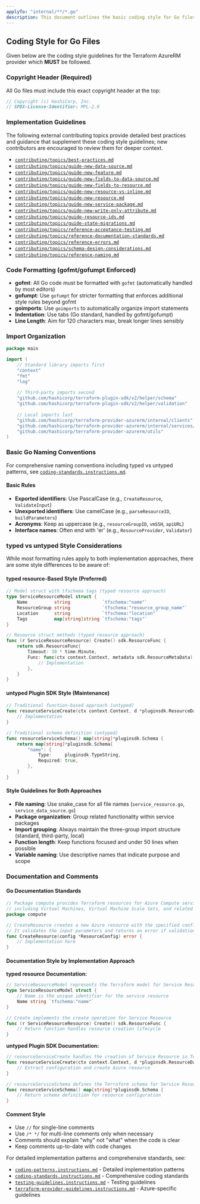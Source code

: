 ```yaml
---
applyTo: "internal/**/*.go"
description: This document outlines the basic coding style for Go files in the Terraform AzureRM provider repository. It focuses on formatting rules, import organization, and fundamental Go style guidelines. For comprehensive standards and implementation patterns, see the other instruction files.
---
```


## Coding Style for Go Files
Given below are the coding style guidelines for the Terraform AzureRM provider which **MUST** be followed.

### Copyright Header (Required)
All Go files must include this exact copyright header at the top:
```go
// Copyright (c) HashiCorp, Inc.
// SPDX-License-Identifier: MPL-2.0
```

### Implementation Guidelines
The following external contributing topics provide detailed best practices and guidance that supplement these coding style guidelines; new contributors are encouraged to review them for deeper context.
  - [`contributing/topics/best-practices.md`](../../contributing/topics/best-practices.md)
  - [`contributing/topics/guide-new-data-source.md`](../../contributing/topics/guide-new-data-source.md)
  - [`contributing/topics/guide-new-feature.md`](../../contributing/topics/guide-new-feature.md)
  - [`contributing/topics/guide-new-fields-to-data-source.md`](../../contributing/topics/guide-new-fields-to-data-source.md)
  - [`contributing/topics/guide-new-fields-to-resource.md`](../../contributing/topics/guide-new-fields-to-resource.md)
  - [`contributing/topics/guide-new-resource-vs-inline.md`](../../contributing/topics/guide-new-resource-vs-inline.md)
  - [`contributing/topics/guide-new-resource.md`](../../contributing/topics/guide-new-resource.md)
  - [`contributing/topics/guide-new-service-package.md`](../../contributing/topics/guide-new-service-package.md)
  - [`contributing/topics/guide-new-write-only-attribute.md`](../../contributing/topics/guide-new-write-only-attribute.md)
  - [`contributing/topics/guide-resource-ids.md`](../../contributing/topics/guide-resource-ids.md)
  - [`contributing/topics/guide-state-migrations.md`](../../contributing/topics/guide-state-migrations.md)
  - [`contributing/topics/reference-acceptance-testing.md`](../../contributing/topics/reference-acceptance-testing.md)
  - [`contributing/topics/reference-documentation-standards.md`](../../contributing/topics/reference-documentation-standards.md)
  - [`contributing/topics/reference-errors.md`](../../contributing/topics/reference-errors.md)
  - [`contributing/topics/schema-design-considerations.md`](../../contributing/topics/schema-design-considerations.md)
  - [`contributing/topics/reference-naming.md`](../../contributing/topics/reference-naming.md)

### Code Formatting (gofmt/gofumpt Enforced)
- **gofmt**: All Go code must be formatted with `gofmt` (automatically handled by most editors)
- **gofumpt**: Use `gofumpt` for stricter formatting that enforces additional style rules beyond gofmt
- **goimports**: Use `goimports` to automatically organize import statements
- **Indentation**: Use tabs (Go standard, handled by gofmt/gofumpt)
- **Line Length**: Aim for 120 characters max, break longer lines sensibly

### Import Organization
```go
package main

import (
    // Standard library imports first
    "context"
    "fmt"
    "log"
    
    // Third-party imports second
    "github.com/hashicorp/terraform-plugin-sdk/v2/helper/schema"
    "github.com/hashicorp/terraform-plugin-sdk/v2/helper/validation"
    
    // Local imports last
    "github.com/hashicorp/terraform-provider-azurerm/internal/clients"
    "github.com/hashicorp/terraform-provider-azurerm/internal/services/compute/parse"
    "github.com/hashicorp/terraform-provider-azurerm/utils"
)
```

### Basic Go Naming Conventions

For comprehensive naming conventions including typed vs untyped patterns, see [`coding-standards.instructions.md`](./coding-standards.instructions.md).

#### Basic Rules
- **Exported identifiers**: Use PascalCase (e.g., `CreateResource`, `ValidateInput`)
- **Unexported identifiers**: Use camelCase (e.g., `parseResourceID`, `buildParameters`)
- **Acronyms**: Keep as uppercase (e.g., `resourceGroupID`, `vmSSH`, `apiURL`)
- **Interface names**: Often end with 'er' (e.g., `ResourceProvider`, `Validator`)

### typed vs untyped Style Considerations

While most formatting rules apply to both implementation approaches, there are some style differences to be aware of:

#### typed resource-Based Style (Preferred)
```go
// Model struct with tfschema tags (typed resource approach)
type ServiceResourceModel struct {
    Name          string            `tfschema:"name"`
    ResourceGroup string            `tfschema:"resource_group_name"`
    Location      string            `tfschema:"location"`
    Tags          map[string]string `tfschema:"tags"`
}

// Resource struct methods (typed resource approach)
func (r ServiceResourceResource) Create() sdk.ResourceFunc {
    return sdk.ResourceFunc{
        Timeout: 30 * time.Minute,
        Func: func(ctx context.Context, metadata sdk.ResourceMetaData) error {
            // Implementation
        },
    }
}
```

#### untyped Plugin SDK Style (Maintenance)
```go
// Traditional function-based approach (untyped)
func resourceServiceCreate(ctx context.Context, d *pluginsdk.ResourceData, meta interface{}) error {
    // Implementation
}

// Traditional schema definition (untyped)
func resourceServiceSchema() map[string]*pluginsdk.Schema {
    return map[string]*pluginsdk.Schema{
        "name": {
            Type:     pluginsdk.TypeString,
            Required: true,
        },
    }
}
```

#### Style Guidelines for Both Approaches
- **File naming**: Use snake_case for all file names (`service_resource.go`, `service_data_source.go`)
- **Package organization**: Group related functionality within service packages
- **Import grouping**: Always maintain the three-group import structure (standard, third-party, local)
- **Function length**: Keep functions focused and under 50 lines when possible
- **Variable naming**: Use descriptive names that indicate purpose and scope

### Documentation and Comments

#### Go Documentation Standards
```go
// Package compute provides Terraform resources for Azure Compute services
// including Virtual Machines, Virtual Machine Scale Sets, and related resources.
package compute

// CreateResource creates a new Azure resource with the specified configuration.
// It validates the input parameters and returns an error if validation fails.
func CreateResource(config *ResourceConfig) error {
    // Implementation here
}
```

#### Documentation Style by Implementation Approach

**typed resource Documentation:**
```go
// ServiceResourceModel represents the Terraform model for Service Resource
type ServiceResourceModel struct {
    // Name is the unique identifier for the service resource
    Name string `tfschema:"name"`
}

// Create implements the create operation for Service Resource
func (r ServiceResourceResource) Create() sdk.ResourceFunc {
    // Return function handles resource creation lifecycle
}
```

**untyped Plugin SDK Documentation:**
```go
// resourceServiceCreate handles the creation of Service Resource in Terraform
func resourceServiceCreate(ctx context.Context, d *pluginsdk.ResourceData, meta interface{}) error {
    // Extract configuration and create Azure resource
}

// resourceServiceSchema defines the Terraform schema for Service Resource
func resourceServiceSchema() map[string]*pluginsdk.Schema {
    // Return schema definition for resource configuration
}
```

#### Comment Style
- Use `//` for single-line comments
- Use `/* */` for multi-line comments only when necessary
- Comments should explain "why" not "what" when the code is clear
- Keep comments up-to-date with code changes

For detailed implementation patterns and comprehensive standards, see:
- [`coding-patterns.instructions.md`](./coding-patterns.instructions.md) - Detailed implementation patterns
- [`coding-standards.instructions.md`](./coding-standards.instructions.md) - Comprehensive coding standards
- [`testing-guidelines.instructions.md`](./testing-guidelines.instructions.md) - Testing guidelines
- [`terraform-provider-guidelines.instructions.md`](./terraform-provider-guidelines.instructions.md) - Azure-specific guidelines
